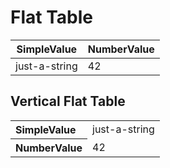 # Flat Table
<div class="table-container">
    <table>
        <thead>
        <tr>
            <th>SimpleValue</th>
            <th>NumberValue</th>
        </tr>
        </thead>
        <tbody>
        <tr>
            <td>just-a-string</td>
            <td>42</td>
        </tr>
        </tbody>
    </table>
</div>

## Vertical Flat Table
<div class="table-container">
    <table>
        <tbody>
        <tr>
            <th style="text-align:left">SimpleValue</th>
            <td>just-a-string</td>
        </tr>
        <tr>
            <th style="text-align:left">NumberValue</th>
            <td>42</td>
        </tr>
        </tbody>
    </table>
</div>